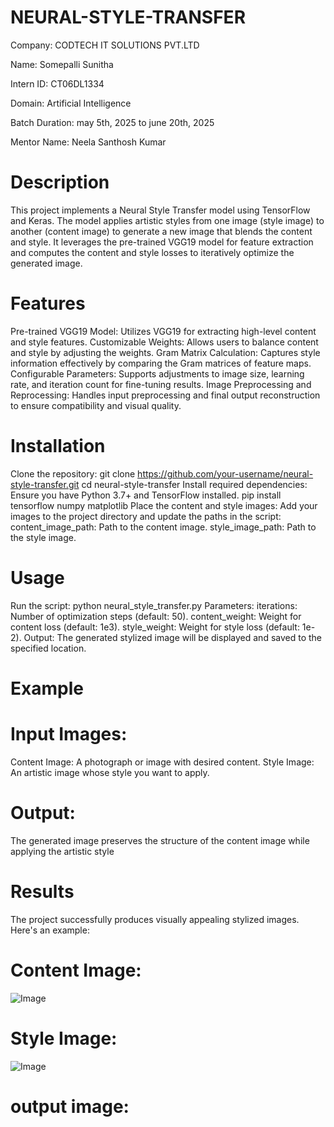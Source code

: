 # NEURAL-STYLE-TRANSFER
Company: CODTECH IT SOLUTIONS PVT.LTD

Name: Somepalli Sunitha

Intern ID: CT06DL1334

Domain: Artificial Intelligence

Batch Duration: may 5th, 2025 to june 20th, 2025

Mentor Name: Neela Santhosh Kumar

# Description
This project implements a Neural Style Transfer model using TensorFlow and Keras. The model applies artistic styles from one image (style image) to another (content image) to generate a new image that blends the content and style. It leverages the pre-trained VGG19 model for feature extraction and computes the content and style losses to iteratively optimize the generated image.

# Features
Pre-trained VGG19 Model: Utilizes VGG19 for extracting high-level content and style features.
Customizable Weights: Allows users to balance content and style by adjusting the weights.
Gram Matrix Calculation: Captures style information effectively by comparing the Gram matrices of feature maps.
Configurable Parameters: Supports adjustments to image size, learning rate, and iteration count for fine-tuning results.
Image Preprocessing and Reprocessing: Handles input preprocessing and final output reconstruction to ensure compatibility and visual quality.
# Installation
Clone the repository: git clone https://github.com/your-username/neural-style-transfer.git cd neural-style-transfer
Install required dependencies: Ensure you have Python 3.7+ and TensorFlow installed. pip install tensorflow numpy matplotlib
Place the content and style images: Add your images to the project directory and update the paths in the script: content_image_path: Path to the content image. style_image_path: Path to the style image.
# Usage
Run the script: python neural_style_transfer.py
Parameters: iterations: Number of optimization steps (default: 50). content_weight: Weight for content loss (default: 1e3). style_weight: Weight for style loss (default: 1e-2).
Output: The generated stylized image will be displayed and saved to the specified location.
# Example
# Input Images:
Content Image: A photograph or image with desired content. Style Image: An artistic image whose style you want to apply.

# Output:
The generated image preserves the structure of the content image while applying the artistic style

# Results
The project successfully produces visually appealing stylized images. Here's an example:

# Content Image:
![Image](https://github.com/user-attachments/assets/803c6974-3a23-49e1-a6cd-e1c1fd37422f)
# Style Image:
![Image](https://github.com/user-attachments/assets/14cb283b-b1b5-4f77-8807-b595980ea7f4)
# output image: 

